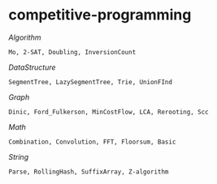 # competitive-programming

*Algorithm*  

    Mo, 2-SAT, Doubling, InversionCount  
*DataStructure*  

    SegmentTree, LazySegmentTree, Trie, UnionFInd  
*Graph*  

    Dinic, Ford_Fulkerson, MinCostFlow, LCA, Rerooting, Scc  
*Math*  

    Combination, Convolution, FFT, Floorsum, Basic
*String*  

    Parse, RollingHash, SuffixArray, Z-algorithm   


